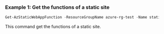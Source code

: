 ### Example 1: Get the functions of a static site
```powershell
Get-AzStaticWebAppFunction -ResourceGroupName azure-rg-test -Name staticweb-portal04

```

This command get the functions of a static site.
